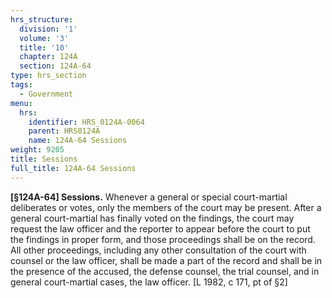 ```yaml
---
hrs_structure:
  division: '1'
  volume: '3'
  title: '10'
  chapter: 124A
  section: 124A-64
type: hrs_section
tags:
  - Government
menu:
  hrs:
    identifier: HRS_0124A-0064
    parent: HRS0124A
    name: 124A-64 Sessions
weight: 9205
title: Sessions
full_title: 124A-64 Sessions
---
```

**[§124A-64] Sessions.** Whenever a general or special court-martial deliberates or votes, only the members of the court may be present. After a general court-martial has finally voted on the findings, the court may request the law officer and the reporter to appear before the court to put the findings in proper form, and those proceedings shall be on the record. All other proceedings, including any other consultation of the court with counsel or the law officer, shall be made a part of the record and shall be in the presence of the accused, the defense counsel, the trial counsel, and in general court-martial cases, the law officer. [L 1982, c 171, pt of §2]
